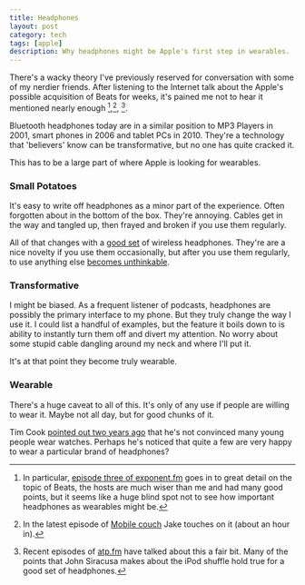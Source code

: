 ```yaml
---
title: Headphones
layout: post
category: tech
tags: [apple]
description: Why headphones might be Apple's first step in wearables.
---
```


There's a wacky theory I've previously reserved for conversation with some of my nerdier friends. After listening to the Internet talk about the Apple's possible acquisition of Beats for weeks, it's pained me not to hear it mentioned nearly enough [^1],[^2], [^3]. 

Bluetooth headphones today are in a similar position to MP3 Players in 2001, smart phones in 2006 and tablet PCs in 2010. They're a technology that 'believers' know can be transformative, but no one has quite cracked it. 

This has to be a large part of where Apple is looking for wearables.

### Small Potatoes

It's easy to write off headphones as a minor part of the experience. Often forgotten about in the bottom of the box. They're annoying. Cables get in the way and tangled up, then frayed and broken if you use them regularly.

All of that changes with a [good set][LG-tone] of wireless headphones. They're are a nice novelty if you use them occasionally, but after you use them regularly, to use anything else [becomes unthinkable][hypercritical-tomorrow]. 

### Transformative

I might be biased. As a frequent listener of podcasts, headphones are possibly the primary interface to my phone. But they truly change the way I use it. I could list a handful of examples, but the feature it boils down to is ability to instantly turn them off and divert my attention. No worry about some stupid cable dangling around my neck and where I'll put it.

It's at that point they become truly wearable.

### Wearable

There's a huge caveat to all of this. It's only of any use if people are willing to wear it. Maybe not all day, but for good chunks of it.

Tim Cook [pointed out two years ago][all-things-d] that he's not convinced many young people wear watches. Perhaps he's noticed that quite a few are very happy to wear a particular brand of headphones?

[^1]: In particular, [episode three of exponent.fm][exponent] goes in to great detail on the topic of Beats, the hosts are much wiser than me and had many good points, but it seems like a huge blind spot not to see how important headphones as wearables might be.

[^2]: In the latest episode of [Mobile couch][mobile-couch] Jake touches on it (about an hour in).

[^3]: Recent episodes of [atp.fm][ATP] have talked about this a fair bit. Many of the points that John Siracusa makes about the iPod shuffle hold true for a good set of headphones.


[exponent]: http://exponent.fm/episode-003-valiantly-defending-jobs/
[mobile-couch]: http://jellystyle.com/podcasts/mobilecouch/32
[LG-tone]: http://www.lg.com/us/cell-phone-accessories/lg-HBS700-tone
[hypercritical-tomorrow]:http://hypercritical.co/2013/02/08/dont-stop-thinking-about-tomorrow
[ATP]:http://atp.fm/episodes/66
[all-things-d]: http://allthingsd.com/20120529/live-apple-ceo-tim-cooks-first-time-in-the-hot-seat-at-d/